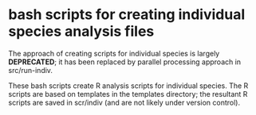 # bash scripts for creating individual species analysis files

The approach of creating scripts for individual species is largely 
**DEPRECATED**; it has been replaced by parallel processing approach in 
src/run-indiv.

These bash scripts create R analysis scripts for individual species. The R 
scripts are based on templates in the templates directory; the resultant R 
scripts are saved in scr/indiv (and are not likely under version control).
